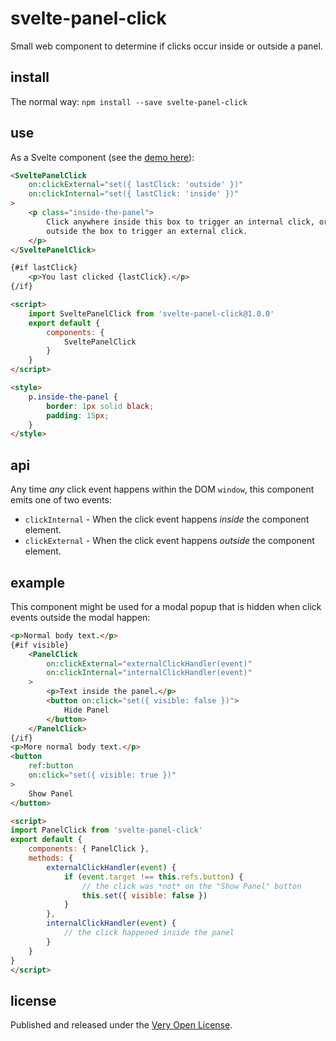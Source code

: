 # svelte-panel-click

Small web component to determine if clicks occur inside or outside a panel.

## install

The normal way: `npm install --save svelte-panel-click`

## use

As a Svelte component (see the [demo here](https://svelte.technology/repl?version=2.8.0&gist=57609eb9f4c2d64f510e30e3e2c846e2)):

```html
<SveltePanelClick
	on:clickExternal="set({ lastClick: 'outside' })"
	on:clickInternal="set({ lastClick: 'inside' })"
>
	<p class="inside-the-panel">
		Click anywhere inside this box to trigger an internal click, or
		outside the box to trigger an external click.
	</p>
</SveltePanelClick>

{#if lastClick}
	<p>You last clicked {lastClick}.</p>
{/if}

<script>
	import SveltePanelClick from 'svelte-panel-click@1.0.0'
	export default {
		components: {
			SveltePanelClick
		}
	}
</script>

<style>
	p.inside-the-panel {
		border: 1px solid black;
		padding: 15px;
	}
</style>
```

## api

Any time *any* click event happens within the DOM `window`, this
component emits one of two events:

* `clickInternal` - When the click event happens *inside* the
	component element.
* `clickExternal` - When the click event happens *outside* the
	component element.

## example

This component might be used for a modal popup that is hidden
when click events outside the modal happen:

```html
<p>Normal body text.</p>
{#if visible}
	<PanelClick
		on:clickExternal="externalClickHandler(event)"
		on:clickInternal="internalClickHandler(event)"
	>
		<p>Text inside the panel.</p>
		<button on:click="set({ visible: false })">
			Hide Panel
		</button>
	</PanelClick>
{/if}
<p>More normal body text.</p>
<button
	ref:button
	on:click="set({ visible: true })"
>
	Show Panel
</button>

<script>
import PanelClick from 'svelte-panel-click'
export default {
	components: { PanelClick },
	methods: {
		externalClickHandler(event) {
			if (event.target !== this.refs.button) {
				// the click was *not* on the "Show Panel" button
				this.set({ visible: false })
			}
		},
		internalClickHandler(event) {
			// the click happened inside the panel
		}
	}
}
</script>
```

## license

Published and released under the [Very Open License](http://veryopenlicense.com).
